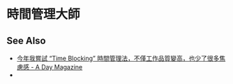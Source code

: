 
# 時間管理大師

##

## See Also

- [今年我嘗試 “Time Blocking” 時間管理法，不僅工作品質變高，也少了很多焦慮感 - A Day Magazine](https://www.adaymag.com/2025/02/10/time-blocking-time-management.html)
- 